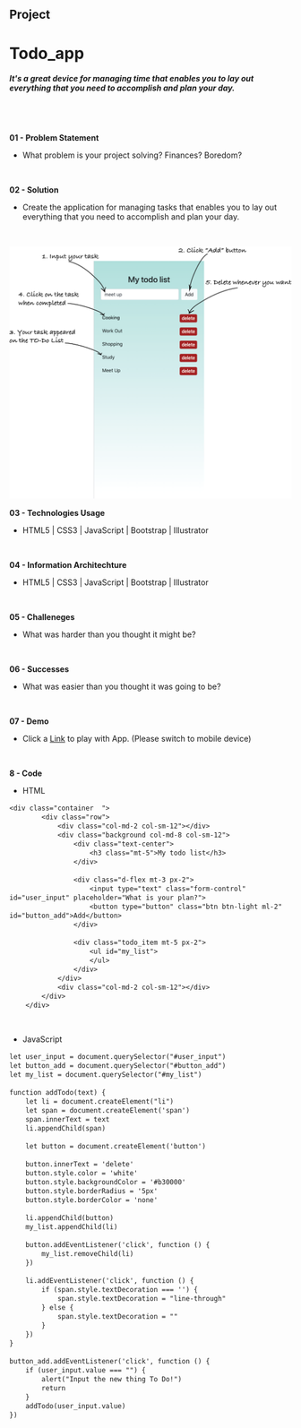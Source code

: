 ## Project

# Todo_app
##### It's a great device for managing time that enables you to lay out everything that you need to accomplish and plan your day.
<br />
<br />

**01 - Problem Statement**
- What problem is your project solving? Finances? Boredom?
<br />


**02 - Solution**
- Create the application for managing tasks that enables you to lay out everything that you need to accomplish and plan your day.
<br />


![Image](/images/instruction.png "Image")

**03 - Technologies Usage**
- HTML5 | CSS3 | JavaScript | Bootstrap | Illustrator
<br />


**04 - Information Architechture**
- HTML5 | CSS3 | JavaScript | Bootstrap | Illustrator
<br />


**05 - Challeneges**
- What was harder than you thought it might be?
<br />


**06 - Successes**
- What was easier than you thought it was going to be?
<br />


**07 - Demo**
- Click a [Link](https://teddy-photesri.github.io/Todo_app/) to play with App. (Please switch to mobile device)
<br />


**8 - Code**
- HTML
```
<div class="container  ">
        <div class="row">
            <div class="col-md-2 col-sm-12"></div>
            <div class="background col-md-8 col-sm-12">
                <div class="text-center">
                    <h3 class="mt-5">My todo list</h3>
                </div>

                <div class="d-flex mt-3 px-2">
                    <input type="text" class="form-control" id="user_input" placeholder="What is your plan?">
                    <button type="button" class="btn btn-light ml-2" id="button_add">Add</button>
                </div>

                <div class="todo_item mt-5 px-2">
                    <ul id="my_list">
                    </ul>
                </div>
            </div>
            <div class="col-md-2 col-sm-12"></div>
        </div>
    </div>
```
<br/>

- JavaScript
```
let user_input = document.querySelector("#user_input")
let button_add = document.querySelector("#button_add")
let my_list = document.querySelector("#my_list")

function addTodo(text) {
    let li = document.createElement("li")
    let span = document.createElement('span')
    span.innerText = text
    li.appendChild(span)

    let button = document.createElement('button')

    button.innerText = 'delete'
    button.style.color = 'white'
    button.style.backgroundColor = '#b30000'
    button.style.borderRadius = '5px'
    button.style.borderColor = 'none'

    li.appendChild(button)
    my_list.appendChild(li)

    button.addEventListener('click', function () {
        my_list.removeChild(li)
    })

    li.addEventListener('click', function () {
        if (span.style.textDecoration === '') {
            span.style.textDecoration = "line-through"
        } else {
            span.style.textDecoration = ""
        }
    })
}

button_add.addEventListener('click', function () {
    if (user_input.value === "") {
        alert("Input the new thing To Do!")
        return
    }
    addTodo(user_input.value)
})

```



